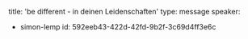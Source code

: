 title: 'be different - in deinen Leidenschaften'
type: message
speaker:
  - simon-lemp
id: 592eeb43-422d-42fd-9b2f-3c69d4ff3e6c
